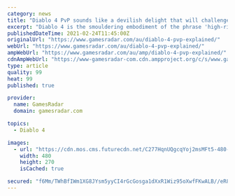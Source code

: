 ```yaml
---
category: news
title: "Diablo 4 PvP sounds like a devilish delight that will challenge every hero of Sanctuary"
excerpt: "Diablo 4 is the smouldering embodiment of the phrase 'high-risk, high-reward'. It's the first game in the series to properly embrace an open-world structure, a design decision that exerts additional ..."
publishedDateTime: 2021-02-24T11:45:00Z
originalUrl: "https://www.gamesradar.com/au/diablo-4-pvp-explained/"
webUrl: "https://www.gamesradar.com/au/diablo-4-pvp-explained/"
ampWebUrl: "https://www.gamesradar.com/au/amp/diablo-4-pvp-explained/"
cdnAmpWebUrl: "https://www-gamesradar-com.cdn.ampproject.org/c/s/www.gamesradar.com/au/amp/diablo-4-pvp-explained/"
type: article
quality: 99
heat: 99
published: true

provider:
  name: GamesRadar
  domain: gamesradar.com

topics:
  - Diablo 4

images:
  - url: "https://cdn.mos.cms.futurecdn.net/C277HqnUQgcqYoj2msMFt5-480-80.jpg"
    width: 480
    height: 270
    isCached: true

secured: "f6Mm/TWhBfIWm1XG8JYsm5yyCI4rGcGosga1dXxR1Wiz95oXwfFKwALB//eR8A5jGFtDwFeut2/8uSK3Z7aSuju6qbWiXtalCYESvjyaEOM/2xYZGnFWV1D3OQqRQjuUCtsFj0qZQJPj5IgwCCqZW0MIkplpuPy4kCR3mQAQrFIxr4b3LcTTHGM1sOPR8Jkn9tWJk7WgTMqppcujGf2rkleZbhdBGCK5/0zRKuaTPIv6vMrcoc+1I++gZVryGEnZi9C9GtG9kMurxjm4gj6XHwygvm2AAQweUwUwT7Rg5dzLGuIQVyM3l4YiP1YYg9RtoLIRRWNhHnNCfhszjQgj4umOkn2Ur5txS9J9nHyDndM=;75Ea5GTpWgHRuyWacHdIKg=="
---
```


